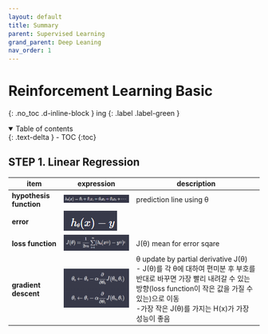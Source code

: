 ```yaml
---
layout: default
title: Summary
parent: Supervised Learning
grand_parent: Deep Leaning
nav_order: 1
---
```


# Reinforcement Learning Basic
{: .no_toc .d-inline-block }
ing
{: .label .label-green }
<details open markdown="block">
  <summary>
    Table of contents
  </summary>
  {: .text-delta }
- TOC
{:toc}
</details>

<!------------------------------------ STEP ------------------------------------>
## STEP 1. Linear Regression

|item|expression|description|
|---|---|---|
|**hypothesis function**|<img src="./../../../images/menu6-sub2-sub2-linear-regression/image-20230415193845387.png" alt="image-20230415193845387" style="zoom: 80%;" />|prediction line using θ|
|**error**|![image-20230415211202619](./../../../images/menu6-sub2-sub2-linear-regression/image-20230415211202619.png)||
|**loss function**|<img src="./../../../images/menu6-sub2-sub2-linear-regression/image-20230415195035674.png" alt="image-20230415195035674" style="zoom:80%;" />|J(θ) mean for error sqare|
|**gradient descent**|<img src="./../../../images/menu6-sub2-sub2-linear-regression/image-20230415195202200.png" alt="image-20230415195202200" style="zoom:80%;" />|θ update by partial derivative J(θ)<br>- J(θ)를 각 θ에 대하여 편미분 후 부호를 반대로 바꾸면 가장 빨리 내려갈 수 있는 방향(loss function이 작은 값을 가질 수 있는)으로 이동<br>-가장 작은 J(θ)를 가지는 H(x)가 가장 성능이 좋음|